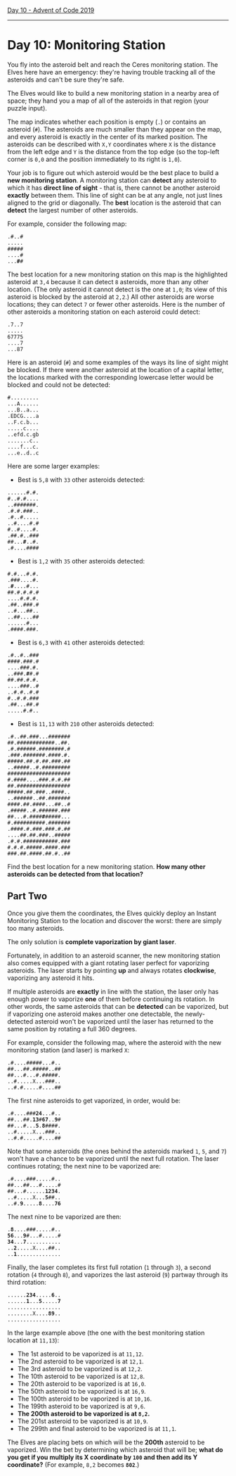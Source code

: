 [Day 10 - Advent of Code 2019](https://adventofcode.com/2019/day/10)

---

# Day 10: Monitoring Station

You fly into the asteroid belt and reach the Ceres monitoring station. The Elves here have an emergency: they're having trouble tracking all of the asteroids and can't be sure they're safe.

The Elves would like to build a new monitoring station in a nearby area of space; they hand you a map of all of the asteroids in that region (your puzzle input).

The map indicates whether each position is empty (`.`) or contains an asteroid (`#`). The asteroids are much smaller than they appear on the map, and every asteroid is exactly in the center of its marked position. The asteroids can be described with `X,Y` coordinates where `X` is the distance from the left edge and `Y` is the distance from the top edge (so the top-left corner is `0,0` and the position immediately to its right is `1,0`).

Your job is to figure out which asteroid would be the best place to build a **new monitoring station**. A monitoring station can **detect** any asteroid to which it has **direct line of sight** - that is, there cannot be another asteroid **exactly** between them. This line of sight can be at any angle, not just lines aligned to the grid or diagonally. The **best** location is the asteroid that can **detect** the largest number of other asteroids.

For example, consider the following map:

<pre><code>.#..#
.....
#####
....#
...<b>#</b>#
</code></pre>

The best location for a new monitoring station on this map is the highlighted asteroid at `3,4` because it can detect `8` asteroids, more than any other location. (The only asteroid it cannot detect is the one at `1,0`; its view of this asteroid is blocked by the asteroid at `2,2`.) All other asteroids are worse locations; they can detect `7` or fewer other asteroids. Here is the number of other asteroids a monitoring station on each asteroid could detect:

    .7..7
    .....
    67775
    ....7
    ...87

Here is an asteroid (`#`) and some examples of the ways its line of sight might be blocked. If there were another asteroid at the location of a capital letter, the locations marked with the corresponding lowercase letter would be blocked and could not be detected:

    #.........
    ...A......
    ...B..a...
    .EDCG....a
    ..F.c.b...
    .....c....
    ..efd.c.gb
    .......c..
    ....f...c.
    ...e..d..c

Here are some larger examples:

- Best is `5,8` with `33` other asteroids detected:
<pre><code>......#.#.
#..#.#....
..#######.
.#.#.###..
.#..#.....
..#....#.#
#..#....#.
.##.#..###
##...<b>#</b>..#.
.#....####
</code></pre>

- Best is `1,2` with `35` other asteroids detected:
<pre><code>#.#...#.#.
.###....#.
.<b>#</b>....#...
##.#.#.#.#
....#.#.#.
.##..###.#
..#...##..
..##....##
......#...
.####.###.
</code></pre>

- Best is `6,3` with `41` other asteroids detected:
<pre><code>.#..#..###
####.###.#
....###.#.
..###.<b>#</b>#.#
##.##.#.#.
....###..#
..#.#..#.#
#..#.#.###
.##...##.#
.....#.#..
</code></pre>

- Best is `11,13` with `210` other asteroids detected:
<pre><code>.#..##.###...#######
##.############..##.
.#.######.########.#
.###.#######.####.#.
#####.##.#.##.###.##
..#####..#.#########
####################
#.####....###.#.#.##
##.#################
#####.##.###..####..
..######..##.#######
####.##.####...##..#
.#####..#.######.###
##...#.####<b>#</b>#####...
#.##########.#######
.####.#.###.###.#.##
....##.##.###..#####
.#.#.###########.###
#.#.#.#####.####.###
###.##.####.##.#..##
</code></pre>

Find the best location for a new monitoring station. **How many other asteroids can be detected from that location?**

## Part Two

Once you give them the coordinates, the Elves quickly deploy an Instant Monitoring Station to the location and discover the worst: there are simply too many asteroids.

The only solution is **complete vaporization by giant laser**.

Fortunately, in addition to an asteroid scanner, the new monitoring station also comes equipped with a giant rotating laser perfect for vaporizing asteroids. The laser starts by pointing **up** and always rotates **clockwise**, vaporizing any asteroid it hits.

If multiple asteroids are **exactly** in line with the station, the laser only has enough power to vaporize **one** of them before continuing its rotation. In other words, the same asteroids that can be **detected** can be vaporized, but if vaporizing one asteroid makes another one detectable, the newly-detected asteroid won't be vaporized until the laser has returned to the same position by rotating a full 360 degrees.

For example, consider the following map, where the asteroid with the new monitoring station (and laser) is marked `X`:

    .#....#####...#..
    ##...##.#####..##
    ##...#...#.#####.
    ..#.....X...###..
    ..#.#.....#....##

The first nine asteroids to get vaporized, in order, would be:

<pre><code>.#....###<b>24</b>...#..
##...##.<b>13</b>#<b>67</b>..<b>9</b>#
##...#...<b>5</b>.<b>8</b>####.
..#.....X...###..
..#.#.....#....##
</code></pre>

Note that some asteroids (the ones behind the asteroids marked `1`, `5`, and `7`) won't have a chance to be vaporized until the next full rotation. The laser continues rotating; the next nine to be vaporized are:

<pre><code>.#....###.....#..
##...##...#.....#
##...#......<b>1234</b>.
..#.....X...<b>5</b>##..
..#.<b>9</b>.....<b>8</b>....<b>76</b>
</code></pre>

The next nine to be vaporized are then:

<pre><code>.<b>8</b>....###.....#..
<b>56</b>...<b>9</b>#...#.....#
<b>34</b>...<b>7</b>...........
..<b>2</b>.....X....##..
..<b>1</b>..............
</code></pre>

Finally, the laser completes its first full rotation (`1` through `3`), a second rotation (`4` through `8`), and vaporizes the last asteroid (`9`) partway through its third rotation:

<pre><code>......<b>234</b>.....<b>6</b>..
......<b>1</b>...<b>5</b>.....<b>7</b>
.................
........X....<b>89</b>..
.................
</code></pre>

In the large example above (the one with the best monitoring station location at `11,13`):

- The 1st asteroid to be vaporized is at `11,12`.
- The 2nd asteroid to be vaporized is at `12,1`.
- The 3rd asteroid to be vaporized is at `12,2`.
- The 10th asteroid to be vaporized is at `12,8`.
- The 20th asteroid to be vaporized is at `16,0`.
- The 50th asteroid to be vaporized is at `16,9`.
- The 100th asteroid to be vaporized is at `10,16`.
- The 199th asteroid to be vaporized is at `9,6`.
- **The 200th asteroid to be vaporized is at `8,2`.**
- The 201st asteroid to be vaporized is at `10,9`.
- The 299th and final asteroid to be vaporized is at `11,1`.

The Elves are placing bets on which will be the **200th** asteroid to be vaporized. Win the bet by determining which asteroid that will be; **what do you get if you multiply its X coordinate by `100` and then add its Y coordinate?** (For example, `8,2` becomes **`802`**.)
